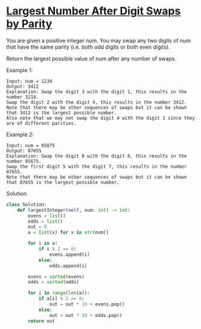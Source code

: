 # [Largest Number After Digit Swaps by Parity](https://leetcode.com/problems/largest-number-after-digit-swaps-by-parity/)

You are given a positive integer num. You may swap any two digits of num that have the same parity (i.e. both odd digits
or both even digits).

Return the largest possible value of num after any number of swaps.

Example 1:
```
Input: num = 1234
Output: 3412
Explanation: Swap the digit 3 with the digit 1, this results in the number 3214.
Swap the digit 2 with the digit 4, this results in the number 3412.
Note that there may be other sequences of swaps but it can be shown that 3412 is the largest possible number.
Also note that we may not swap the digit 4 with the digit 1 since they are of different parities.
```
Example 2:
```
Input: num = 65875
Output: 87655
Explanation: Swap the digit 8 with the digit 6, this results in the number 85675.
Swap the first digit 5 with the digit 7, this results in the number 87655.
Note that there may be other sequences of swaps but it can be shown that 87655 is the largest possible number.
```
Solution
```python
class Solution:
    def largestInteger(self, num: int) -> int:
        evens = list()
        odds = list()
        out = 0
        a = [int(x) for x in str(num)]

        for i in a:
            if i % 2 == 0:
                evens.append(i)
            else:
                odds.append(i)

        evens = sorted(evens)
        odds = sorted(odds)

        for i in range(len(a)):
            if a[i] % 2 == 0:
                out = out * 10 + evens.pop()
            else:
                out = out * 10 + odds.pop()
        return out
```